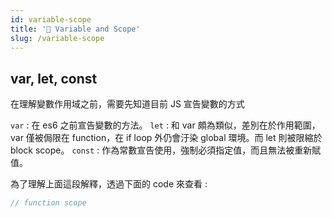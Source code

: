 ```yaml
---
id: variable-scope
title: '📜 Variable and Scope'
slug: /variable-scope
---
```


## var, let, const

在理解變數作用域之前，需要先知道目前 JS 宣告變數的方式

`var` : 在 es6 之前宣告變數的方法。
`let` : 和 var 頗為類似，差別在於作用範圍，var 僅被侷限在 function，在 if loop 外仍會汙染 global 環境。而 let 則被限縮於 block scope。
`const` : 作為常數宣告使用，強制必須指定值，而且無法被重新賦值。

為了理解上面這段解釋，透過下面的 code 來查看 :

```javascript
// function scope
```
